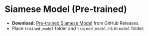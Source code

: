 # Siamese Model (Pre-trained)

- **Download:** [Pre-trained Siamese Model](https://github.com/shivamaggarwal513/coursera-natural-language-processing-specialization/releases) from GitHub Releases.
- Place `trained_model` folder and `trained_model.h5` in `model` folder.
